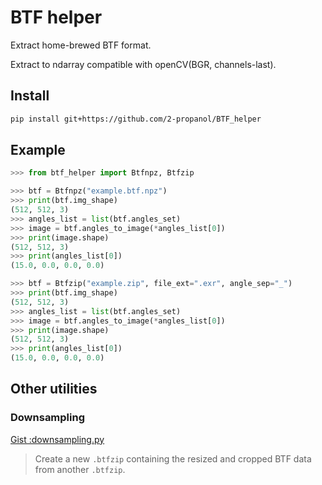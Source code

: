 # BTF helper
Extract home-brewed BTF format.

Extract to ndarray compatible with openCV(BGR, channels-last).


## Install
```bash
pip install git+https://github.com/2-propanol/BTF_helper
```

## Example
```python
>>> from btf_helper import Btfnpz, Btfzip

>>> btf = Btfnpz("example.btf.npz")
>>> print(btf.img_shape)
(512, 512, 3)
>>> angles_list = list(btf.angles_set)
>>> image = btf.angles_to_image(*angles_list[0])
>>> print(image.shape)
(512, 512, 3)
>>> print(angles_list[0])
(15.0, 0.0, 0.0, 0.0)

>>> btf = Btfzip("example.zip", file_ext=".exr", angle_sep="_")
>>> print(btf.img_shape)
(512, 512, 3)
>>> angles_list = list(btf.angles_set)
>>> image = btf.angles_to_image(*angles_list[0])
>>> print(image.shape)
(512, 512, 3)
>>> print(angles_list[0])
(15.0, 0.0, 0.0, 0.0)
```

## Other utilities
### Downsampling
[Gist :downsampling.py](https://gist.github.com/2-propanol/177fe97b9169e28a9498a2a4ab849a8a)
> Create a new `.btfzip` containing the resized and cropped BTF data from another `.btfzip`.
